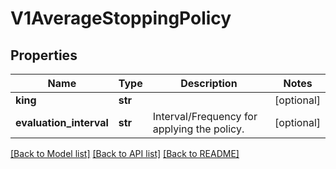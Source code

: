# V1AverageStoppingPolicy

## Properties
Name | Type | Description | Notes
------------ | ------------- | ------------- | -------------
**king** | **str** |  | [optional] 
**evaluation_interval** | **str** | Interval/Frequency for applying the policy. | [optional] 

[[Back to Model list]](../README.md#documentation-for-models) [[Back to API list]](../README.md#documentation-for-api-endpoints) [[Back to README]](../README.md)


